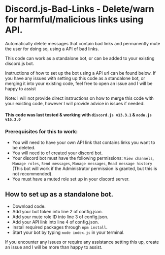 # Discord.js-Bad-Links - Delete/warn for harmful/malicious links using API.
Automatically delete messages that contain bad links and permanently mute the user for doing so, using a API of bad links.

This code can work as a standalone bot, or can be added to your existing discord.js bot.

Instructions of how to set up the bot using a API url can be found below. If you have any issues with setting up this code as a standalone bot, or merging it into your existing code, feel free to open an issue and I will be happy to assist

Note: I will not provide direct instructions on how to merge this code with your existing code, however I will provide advice in issues if needed.


#### This code was last tested & working with `discord.js v13.3.1` & `node.js v16.3.0`


### Prerequisites for this to work:
- You will need to have your own API link that contains links you want to be deleted.
- You will need to of created your discord bot.
- Your discord bot must have the following permissions: `View channels`, `Manage roles`, `Send messages`, `Manage messages`, `Read message history` (This bot will work if the Administrator permission is granted, but this is not recommended).
- You must have a muted role set up in your discord server.


## How to set up as a standalone bot.
- Download code.
- Add your bot token into line 2 of config.json.
- Add your mute role ID into line 3 of config.json.
- Add your API link into line 4 of config.json.
- Install required packages through `npm install`.
- Start your bot by typing `node index.js` in your terminal.

If you encounter any issues or require any assistance setting this up, create an issue and I will be more than happy to assist.
